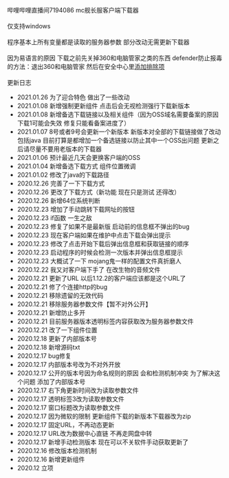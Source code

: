 哔哩哔哩直播间7194086 mc舰长服客户端下载器<br><br>
仅支持windows<br><br>
程序基本上所有变量都是读取的服务器参数 部分改动无需更新下载器<br><br>
因为易语言的原因 下载之前先关掉360和电脑管家之类的东西 defender防止报毒的方法：退出360和电脑管家 然后在安全中心里[添加排除项](https://jingyan.baidu.com/article/b87fe19e22f8435219356840.html)<br><br>
更新日志

- 2021.01.26 为了迎合特色 做出了一些改动
- 2021.01.08 新增强制更新组件 点击后会无视检测强行下载新版本
- 2021.01.08 新增备选下载链接以及相关组件（因为OSS域名需要备案的原因 下载1可能会失效 修复只能看备案进度了）
- 2021.01.07 8号或者9号会更新一个新版本 新版本对全部的下载链接做了改动 包括java 目前打算是都增加一个备选链接以防止其中一个OSS出问题 更新之后请尽量不要用老版本的下载器
- 2021.01.06 预计最近几天会更换客户端的OSS
- 2021.01.04 新增备选下载方式 组件位置微调
- 2021.01.02 修改了java的下载路径
- 2020.12.26 完善了一下下载方式
- 2020.12.26 更改了下载方式（新功能 现在只是测试 还得改）
- 2020.12.26 新增64位系统判断
- 2020.12.23 增加了手动跳转下载网址的按钮
- 2020.12.23 if函数 一生之敌
- 2020.12.23 修复了如果不是最新版 启动前的信息框不弹出的bug
- 2020.12.23 现在客户端如果在维护中点击下载会弹出提示
- 2020.12.23 修改了点击开始下载后弹出信息框和获取链接的顺序
- 2020.12.23 启动程序的时候会检测一次版本并弹出信息框提示
- 2020.12.23 大概试了一下 mojang鬼一样的配置文件真折磨人
- 2020.12.22 我又对客户端下手了 在改生物的音频文件
- 2020.12.21 更新了URL 以后1.12.2的客户端应该都是这个URL了
- 2020.12.21 修了个连接http的bug
- 2020.12.21 移除遗留的无效代码
- 2020.12.21 移除服务器参数文件【暂不对外公开】
- 2020.12.21 新增防止多开
- 2020.12.21 目前服务器版本透明标签内容获取改为服务器参数文件
- 2020.12.21 改了一下组件位置
- 2020.12.18 更新了内部版本号
- 2020.12.18 新增源码txt
- 2020.12.17 bug修复
- 2020.12.17 内部版本号改为不对外开放
- 2020.12.17 公开的版本号因为命名规则的原因 会和检测机制冲突 为了解决这个问题 添加了内部版本号
- 2020.12.17 右下角更新时间改为读取参数文件
- 2020.12.17 透明标签3改为读取参数文件
- 2020.12.17 窗口标题改为读取参数文件
- 2020.12.17 因为微软的限制 更新组件下载的新版本下载器改为zip
- 2020.12.17 固定URL，不再动态更新
- 2020.12.17 URL改为数据中心直链 不再走网盘中转
- 2020.12.17 新增手动检测版本 现在可以不关软件手动获取更新了
- 2020.12.16 修改版本检测机制
- 2020.12.16 新增更新组件
- 2020.12 立项
